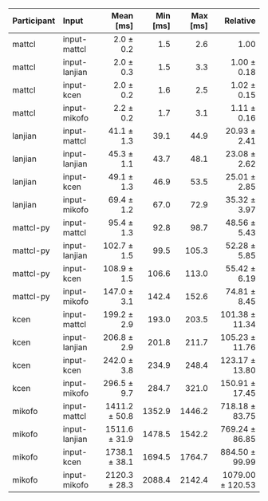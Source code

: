 | Participant | Input | Mean [ms] | Min [ms] | Max [ms] | Relative |
|:---|:---|---:|---:|---:|---:|
| mattcl | input-mattcl | 2.0 ± 0.2 | 1.5 | 2.6 | 1.00 |
| mattcl | input-lanjian | 2.0 ± 0.3 | 1.5 | 3.3 | 1.00 ± 0.18 |
| mattcl | input-kcen | 2.0 ± 0.2 | 1.6 | 2.5 | 1.02 ± 0.15 |
| mattcl | input-mikofo | 2.2 ± 0.2 | 1.7 | 3.1 | 1.11 ± 0.16 |
| lanjian | input-mattcl | 41.1 ± 1.3 | 39.1 | 44.9 | 20.93 ± 2.41 |
| lanjian | input-lanjian | 45.3 ± 1.1 | 43.7 | 48.1 | 23.08 ± 2.62 |
| lanjian | input-kcen | 49.1 ± 1.3 | 46.9 | 53.5 | 25.01 ± 2.85 |
| lanjian | input-mikofo | 69.4 ± 1.2 | 67.0 | 72.9 | 35.32 ± 3.97 |
| mattcl-py | input-mattcl | 95.4 ± 1.3 | 92.8 | 98.7 | 48.56 ± 5.43 |
| mattcl-py | input-lanjian | 102.7 ± 1.5 | 99.5 | 105.3 | 52.28 ± 5.85 |
| mattcl-py | input-kcen | 108.9 ± 1.5 | 106.6 | 113.0 | 55.42 ± 6.19 |
| mattcl-py | input-mikofo | 147.0 ± 3.1 | 142.4 | 152.6 | 74.81 ± 8.45 |
| kcen | input-mattcl | 199.2 ± 2.9 | 193.0 | 203.5 | 101.38 ± 11.34 |
| kcen | input-lanjian | 206.8 ± 2.9 | 201.8 | 211.7 | 105.23 ± 11.76 |
| kcen | input-kcen | 242.0 ± 3.8 | 234.9 | 248.4 | 123.17 ± 13.80 |
| kcen | input-mikofo | 296.5 ± 9.7 | 284.7 | 321.0 | 150.91 ± 17.45 |
| mikofo | input-mattcl | 1411.2 ± 50.8 | 1352.9 | 1446.2 | 718.18 ± 83.75 |
| mikofo | input-lanjian | 1511.6 ± 31.9 | 1478.5 | 1542.2 | 769.24 ± 86.85 |
| mikofo | input-kcen | 1738.1 ± 38.1 | 1694.5 | 1764.7 | 884.50 ± 99.99 |
| mikofo | input-mikofo | 2120.3 ± 28.3 | 2088.4 | 2142.4 | 1079.00 ± 120.53 |
